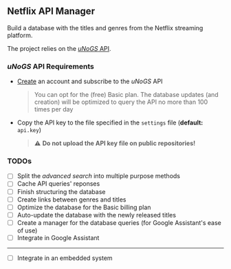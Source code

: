 ## Netflix API Manager

Build a database with the titles and genres from the Netflix streaming platform.

The project relies on the [*uNoGS* API](rapidapi.com/unogs/api/unogs).

### *uNoGS* API Requirements

* [Create](https://rapidapi.com) an account and subscribe to the *uNoGS* API
  > You can opt for the (free) Basic plan. The database updates (and creation) will be optimized to query the API no more than 100 times per day 
* Copy the API key to the file specified in the `settings` file (**default:** `api.key`)
  > ⚠️ **Do not upload the API key file on public repositories!**
  
### 
### TODOs

- [ ] Split the *advanced search* into multiple purpose methods
- [ ] Cache API queries' reponses
- [ ] Finish structuring the database
- [ ] Create links between genres and titles
- [ ] Optimize the database for the Basic billing plan
- [ ] Auto-update the database with the newly released titles
- [ ] Create a manager for the database queries (for Google Assistant's ease of use)
- [ ] Integrate in Google Assistant
---
- [ ] Integrate in an embedded system
